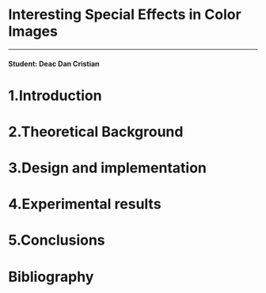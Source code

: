 # Interesting Special Effects in Color Images

****
<h4> Student: Deac Dan Cristian</h4>

# 1.Introduction



# 2.Theoretical Background

# 3.Design and implementation

# 4.Experimental results

# 5.Conclusions

# Bibliography
